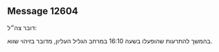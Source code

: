 ## Message 12604

דובר צה״ל:

בהמשך להתרעות שהופעלו בשעה 16:10 במרחב הגליל העליון, מדובר בזיהוי שווא.

